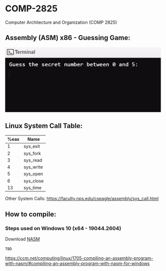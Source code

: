 # COMP-2825
Computer Architecture and Organization (COMP 2825)

<h2>Assembly (ASM) x86 - Guessing Game:</h2>
<img src="./media/guessing_game_sample.gif" alt="Guessing Game Sample GIF">

<h2>Linux System Call Table:</h2>

| %eax  | Name |
| ------------- | ------------- |
| 1  | sys_exit  |
| 2  | sys_fork  |
| 3  | sys_read  |
| 4  | sys_write  |
| 5  | sys_open  |
| 6  | sys_close  |
| 13  | sys_time  |

Other System Calls: https://faculty.nps.edu/cseagle/assembly/sys_call.html


<h2> How to compile:</h2>

<h3>Steps used on Windows 10 (x64 - 19044.2604)</h3>
<p>Download <a href="https://ccm.net/downloads/programming/4871-nasm/">NASM</a></p>
<p><code>TBD</code></p>


https://ccm.net/computing/linux/1705-compiling-an-assembly-program-with-nasm/#compiling-an-assembly-program-with-nasm-for-windows